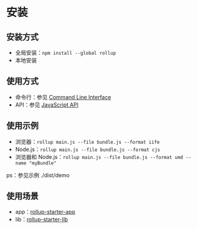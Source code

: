 # 安装

## 安装方式

- 全局安装：`npm install --global rollup`
- 本地安装

## 使用方式

- 命令行：参见 [Command Line Interface](https://rollupjs.org/guide/en/#command-line-reference)
- API：参见 [JavaScript API](https://rollupjs.org/guide/en/#javascript-api)

## 使用示例

- 浏览器：`rollup main.js --file bundle.js --format iife`
- Node.js：`rollup main.js --file bundle.js --format cjs`
- 浏览器和 Node.js：`rollup main.js --file bundle.js --format umd --name "myBundle"`

ps：参见示例 ./dist/demo

## 使用场景

- app：[rollup-starter-app](https://github.com/rollup/rollup-starter-app)
- lib：[rollup-starter-lib](https://github.com/rollup/rollup-starter-lib)
